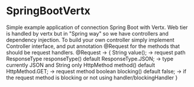# SpringBootVertx
Simple example application of connection Spring Boot with Vertx.
Web tier is handled by vertx but in "Spring way" so we have controllers and dependency injection.
To build your own controller simply implement Controller interface, and put annotation @Request for the methods that should be
request handlers.
@Request -> {
    String value(); -> request path
    ResponseType responseType() default ResponseType.JSON; -> type currently JSON and String only
    HttpMethod method() default HttpMethod.GET; -> request method
    boolean blocking() default false; -> if the request method is blocking or not using handler/blockingHandler
}
